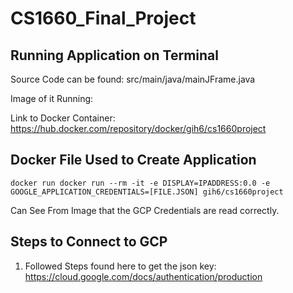 # CS1660_Final_Project

## Running Application on Terminal

Source Code can be found: src/main/java/mainJFrame.java

Image of it Running: 


Link to Docker Container: https://hub.docker.com/repository/docker/gih6/cs1660project 

## Docker File Used to Create Application

```
docker run docker run --rm -it -e DISPLAY=IPADDRESS:0.0 -e GOOGLE_APPLICATION_CREDENTIALS=[FILE.JSON] gih6/cs1660project
```
Can See From Image that the GCP Credentials are read correctly. 



## Steps to Connect to GCP 

1. Followed Steps found here to get the json key: https://cloud.google.com/docs/authentication/production 



